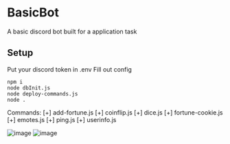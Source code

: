 # BasicBot
A basic discord bot built for a application task

## Setup
Put your discord token in .env
Fill out config
```
npm i
node dbInit.js
node deploy-commands.js
node .
```

Commands:
[+] add-fortune.js
[+] coinflip.js
[+] dice.js
[+] fortune-cookie.js
[+] emotes.js
[+] ping.js
[+] userinfo.js

![image](https://github.com/dylan0356/BasicBot/assets/33008329/40d45c62-3312-49c4-9fb5-f8c490242c80)
![image](https://github.com/dylan0356/BasicBot/assets/33008329/13cee567-8d6b-479a-a0ea-6953a0cd63a9)

